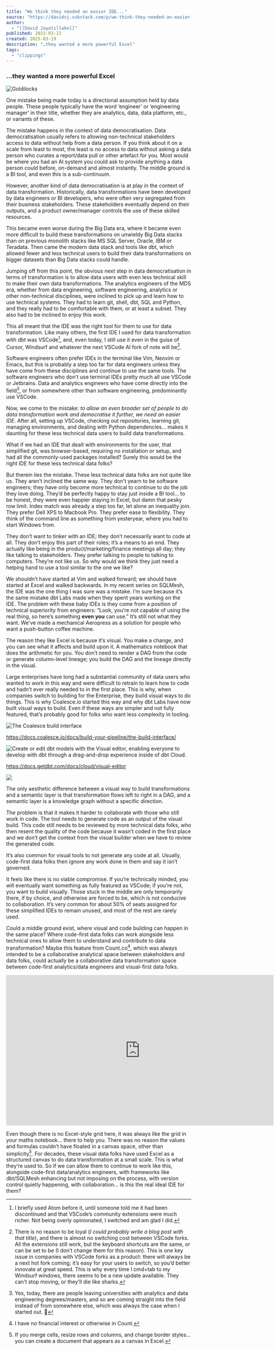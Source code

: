 ```yaml
---
title: "We think they needed an easier IDE..."
source: "https://davidsj.substack.com/p/we-think-they-needed-an-easier-ide?publication_id=658281&post_id=158995730&isFreemail=true&r=7br8e&triedRedirect=true"
author:
  - "[[David Jayatillake]]"
published: 2023-03-22
created: 2025-03-19
description: "…they wanted a more powerful Excel"
tags:
  - "clippings"
---
```

### …they wanted a more powerful Excel

![Goldilocks](https://substackcdn.com/image/fetch/w_1456,c_limit,f_auto,q_auto:good,fl_progressive:steep/https%3A%2F%2Fsubstack-post-media.s3.amazonaws.com%2Fpublic%2Fimages%2F5d458dc8-360c-461f-8b7e-b04f3472f77a_480x360.jpeg)

One mistake being made today is a directional assumption held by data people. These people typically have the word ‘engineer’ or ‘engineering manager’ in their title, whether they are analytics, data, data platform, etc., or variants of these.

The mistake happens in the context of data democratisation. Data democratisation usually refers to allowing non-technical stakeholders access to data without help from a data person. If you think about it on a scale from least to most, the least is no access to data without asking a data person who curates a report/data pull or other artefact for you. Most would be where you had an AI system you could ask to provide anything a data person could before, on-demand and almost instantly. The middle ground is a BI tool, and even this is a sub-continuum.

However, another kind of data democratisation is at play in the context of data transformation. Historically, data transformations have been developed by data engineers or BI developers, who were often very segregated from their business stakeholders. These stakeholders eventually depend on their outputs, and a product owner/manager controls the use of these skilled resources.

This became even worse during the Big Data era, where it became even more difficult to build these transformations on unwieldy Big Data stacks than on previous monolith stacks like MS SQL Server, Oracle, IBM or Teradata. Then came the modern data stack and tools like dbt, which allowed fewer and less technical users to build their data transformations on bigger datasets than Big Data stacks could handle.

Jumping off from this point, the obvious next step in data democratisation in terms of transformation is to allow data users with even less technical skill to make their own data transformations. The analytics engineers of the MDS era, whether from data engineering, software engineering, analytics or other non-technical disciplines, were inclined to pick up and learn how to use technical systems. They had to learn git, shell, dbt, SQL and Python, and they really had to be comfortable with them, or at least a subset. They also had to be inclined to enjoy this work.

This all meant that the IDE was the right tool for them to use for data transformation. Like many others, the first IDE I used for data transformation with dbt was VSCode[^1], and, even today, I still use it even in the guise of Cursor, Windsurf and whatever the next VSCode AI fork of note will be[^2].

Software engineers often prefer IDEs in the terminal like Vim, Neovim or Emacs, but this is probably a step too far for data engineers unless they have come from these disciplines and continue to use the same tools. The software engineers who don’t use terminal IDEs pretty much all use VSCode or Jetbrains. Data and analytics engineers who have come directly into the field[^3], or from somewhere other than software engineering, predominantly use VSCode.

Now, we come to the mistake: *to allow an even broader set of people to do data transformation work and democratise it further, we need an easier IDE*. After all, setting up VSCode, checking out repositories, learning git, managing environments, and dealing with Python dependencies… makes it daunting for these less technical data users to build data transformations.

What if we had an IDE that dealt with environments for the user, that simplified git, was browser-based, requiring no installation or setup, and had all the commonly-used packages installed? Surely this would be the right IDE for these less technical data folks?

But therein lies the mistake. These less technical data folks are not quite like us. They aren’t inclined the same way. They don’t yearn to be software engineers; they have only become more technical to continue to do the job they love doing. They’d be perfectly happy to stay just inside a BI tool… to be honest, they were even happier staying in Excel, but damn that pesky row limit. Index match was already a step too far, let alone an inequality join. They prefer Dell XPS to Macbook Pro. They prefer ease to flexibility. They think of the command line as something from yesteryear, where you had to start Windows from.

They don’t want to tinker with an IDE; they don’t necessarily want to code at all. They don’t enjoy this part of their roles; it’s a means to an end. They actually like being in the product/marketing/finance meetings all day; they like talking to stakeholders. They prefer talking to people to talking to computers. They’re not like us. So why would we think they just need a helping hand to use a tool similar to the one we like?

We shouldn’t have started at Vim and walked forward; we should have started at Excel and walked backwards. In my recent series on SQLMesh, the IDE was the one thing I was sure was a mistake. I’m sure because it’s the same mistake dbt Labs made when they spent years working on the IDE. The problem with these baby IDEs is they come from a position of technical superiority from engineers: “Look, you’re not capable of using the real thing, so here’s something **even you** can use.” It’s still not what they want. We’ve made a mechanical Aeropress as a solution for people who want a push-button coffee machine.

The reason they like Excel is because it’s visual. You make a change, and you can see what it affects and build upon it. A mathematics notebook that does the arithmetic for you. You don’t need to render a DAG from the code or generate column-level lineage; you build the DAG and the lineage directly in the visual.

Large enterprises have long had a substantial community of data users who wanted to work in this way and were difficult to retrain to learn how to code and hadn’t ever really needed to in the first place. This is why, when companies switch to building for the Enterprise, they build visual ways to do things. This is why Coalesce.io started this way and why dbt Labs have now built visual ways to build. Even if these ways are simpler and not fully featured, that’s probably good for folks who want less complexity in tooling.

![The Coalesce build interface](https://substackcdn.com/image/fetch/w_1456,c_limit,f_auto,q_auto:good,fl_progressive:steep/https%3A%2F%2Fsubstack-post-media.s3.amazonaws.com%2Fpublic%2Fimages%2Fc57a2c20-da56-481e-b853-6a4fbcab3048_2770x1556.png)

https://docs.coalesce.io/docs/build-your-pipeline/the-build-interface/

![Create or edit dbt models with the Visual editor, enabling everyone to develop with dbt through a drag-and-drop experience inside of dbt Cloud.](https://substackcdn.com/image/fetch/w_1456,c_limit,f_auto,q_auto:good,fl_progressive:steep/https%3A%2F%2Fsubstack-post-media.s3.amazonaws.com%2Fpublic%2Fimages%2F32fa4d48-f8e3-4476-938d-46d62cfb2401_2344x1556.png)

https://docs.getdbt.com/docs/cloud/visual-editor

![](https://substackcdn.com/image/fetch/w_1456,c_limit,f_auto,q_auto:good,fl_progressive:steep/https%3A%2F%2Fsubstack-post-media.s3.amazonaws.com%2Fpublic%2Fimages%2F9a2d4a76-4736-4256-8c59-55b21299b59f_2770x1933.webp)

The only aesthetic difference between a visual way to build transformations and a semantic layer is that transformation flows left to right in a DAG, and a semantic layer is a knowledge graph without a specific direction.

The problem is that it makes it harder to collaborate with those who still work in code. The tool needs to generate code as an output of the visual build. This code still needs to be reviewed by more technical data folks, who then resent the quality of the code because it wasn’t coded in the first place and we don’t get the context from the visual builder when we have to review the generated code.

It’s also common for visual tools to not generate any code at all. Usually, code-first data folks then ignore any work done in them and say it isn’t governed.

It feels like there is no viable compromise. If you’re technically minded, you will eventually want something as fully featured as VSCode; if you’re not, you want to build visually. Those stuck in the middle are only temporarily there, if by choice, and otherwise are forced to be, which is not conducive to collaboration. It’s very common for about 50% of seats assigned for these simplified IDEs to remain unused, and most of the rest are rarely used.

Could a middle ground exist, where visual and code building can happen in the same place? Where code-first data folks can work alongside less technical ones to allow them to understand and contribute to data transformation? Maybe this feature from Count.co[^4], which was always intended to be a collaborative analytical space between stakeholders and data folks, could actually be a collaborative data transformation space between code-first analytics/data engineers and visual-first data folks.

<iframe src="https://www.youtube-nocookie.com/embed/C5qGIKAsFu0?rel=0&amp;autoplay=0&amp;showinfo=0&amp;enablejsapi=0" frameborder="0" allow="autoplay; fullscreen" allowfullscreen="true" width="728" height="409"></iframe>

Even though there is no Excel-style grid here, it was always like the grid in your maths notebook… there to help you. There was no reason the values and formulas couldn’t have floated in a canvas space, other than simplicity[^5]. For decades, these visual data folks have used Excel as a structured canvas to do data transformation at a small scale. This is what they’re used to. So if we can allow them to continue to work like this, alongside code-first data/analytics engineers, with frameworks like dbt/SQLMesh enhancing but not imposing on the process, with version control quietly happening, with collaboration… is this the real ideal IDE for them?

[^1]: I briefly used Atom before it, until someone told me it had been discontinued and that VSCode’s community extensions were much richer. Not being overly opinionated, I switched and am glad I did.

[^2]: There is no reason to be loyal (*I could probably write a blog post with that title*), and there is almost no switching cost between VSCode forks. All the extensions still work, but the keyboard shortcuts are the same, or can be set to be (I don’t change them for this reason). This is one key issue in companies with VSCode forks as a product: there will always be a next hot fork coming; it’s easy for your users to switch, so you’d better innovate at great speed. This is why every time I cmd+tab to my Windsurf windows, there seems to be a new update available. They can’t stop moving, or they’ll die like sharks.

[^3]: Yes, today, there are people leaving universities with analytics and data engineering degrees/masters, and so are coming straight into the field instead of from somewhere else, which was always the case when I started out. 👴

[^4]: I have no financial interest or otherwise in Count.

[^5]: If you merge cells, resize rows and columns, and change border styles… you can create a document that appears as a canvas in Excel.